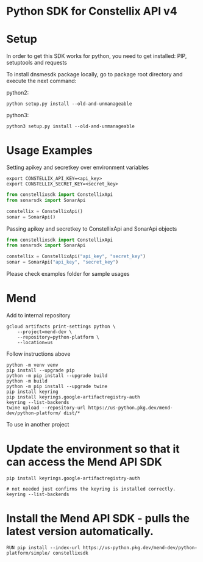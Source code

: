 # Python SDK for Constellix API v4


# Setup
In order to get this SDK works for python, you need to get installed:
PIP, setuptools and requests

To install dnsmesdk package locally, go to package root directory and execute the next command:

python2:
```
python setup.py install --old-and-unmanageable
```
python3:
```
python3 setup.py install --old-and-unmanageable
```

# Usage Examples

Setting apikey and secretkey over environment variables

```
export CONSTELLIX_API_KEY=<api_key>
export CONSTELLIX_SECRET_KEY=<secret_key>
```

```python
from constellixsdk import ConstellixApi
from sonarsdk import SonarApi

constellix = ConstellixApi()
sonar = SonarApi()
```

Passing apikey and secretkey to ConstellixApi and SonarApi objects

```python
from constellixsdk import ConstellixApi
from sonarsdk import SonarApi

constellix = ConstellixApi("api_key", "secret_key")
sonar = SonarApi("api_key", "secret_key")
```

Please check examples folder for sample usages


# Mend

Add to internal repository

```
gcloud artifacts print-settings python \
    --project=mend-dev \
    --repository=python-platform \
    --location=us
```

Follow instructions above

```
python -m venv venv
pip install --upgrade pip
python -m pip install --upgrade build
python -m build
python -m pip install --upgrade twine
pip install keyring
pip install keyrings.google-artifactregistry-auth
keyring --list-backends
twine upload --repository-url https://us-python.pkg.dev/mend-dev/python-platform/ dist/*
```

To use in another project

# Update the environment so that it can access the Mend API SDK

```
pip install keyrings.google-artifactregistry-auth
```

```
# not needed just confirms the keyring is installed correctly.
keyring --list-backends
```
 
# Install the Mend API SDK - pulls the latest version automatically.

```
RUN pip install --index-url https://us-python.pkg.dev/mend-dev/python-platform/simple/ constellixsdk
```

